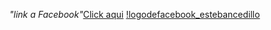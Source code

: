 _"link a Facebook"_[Click aqui]()
[!logodefacebook_estebancedillo](Descargas_logodefaceook_estebancedillo)
